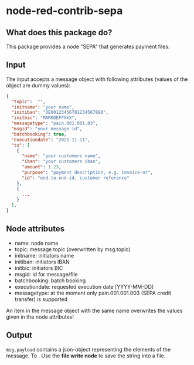 # node-red-contrib-sepa
## What does this package do?
This package provides a node "SEPA" that generates payment files.

## Input
The input accepts a message object with following attributes (values of the object are dummy values):
```json
{
  "topic":  "",
  "initname": "your name",
  "initiban": "DE00123456781234567890",
  "initbic": "MARKDEFFXXX",
  "messagetype": "pain.001.001.03",
  "msgid": "your message id",
  "batchbooking": true,
  "executiondate": "2021-11-11",
  "tx": [
    {
      "name": "your customers name",
      "iban": "your customers iban",
      "amount": 1.23,
      "purpose": "payment description, e.g. invoice-nr",
      "id": "end-to-end-id, customer reference"
    }, 
    {
      ...
    }
  ],
}
```

## Node attributes

* name: node name
* topic: message topic (overwritten by msg.topic)
* initname: initiators name
* initiban: initiators IBAN
* initbic: initiators BIC
* msgid: id for message/file
* batchbooking: batch booking
* executiondate: requested execution date [YYYY-MM-DD]
* messagetype: at the moment only pain.001.001.003 (SEPA credit transfer) is supported

An item in the message object with the same name overwrites the values given in the node attributes!

## Output

<code>msg.payload</code> contains a json-object representing the elements of the message. To . Use the **file write node** to save the string into a file.
